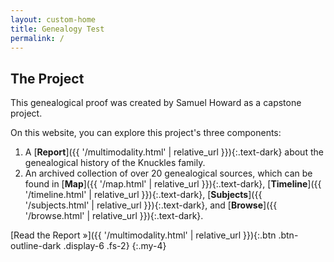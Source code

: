 ```yaml
---
layout: custom-home
title: Genealogy Test
permalink: /
---
```


## The Project 

This genealogical proof was created by Samuel Howard as a capstone project.

On this website, you can explore this project's three components:

1. A [**Report**]({{ '/multimodality.html' | relative_url }}){:.text-dark} about the genealogical history of the Knuckles family.
3. An archived collection of over 20 genealogical sources, which can be found in [**Map**]({{ '/map.html' | relative_url }}){:.text-dark}, [**Timeline**]({{ '/timeline.html' | relative_url }}){:.text-dark}, [**Subjects**]({{ '/subjects.html' | relative_url }}){:.text-dark}, and [**Browse**]({{ '/browse.html' | relative_url }}){:.text-dark}.

[Read the Report &raquo;]({{ '/multimodality.html' | relative_url }}){:.btn .btn-outline-dark .display-6 .fs-2}
{:.my-4}